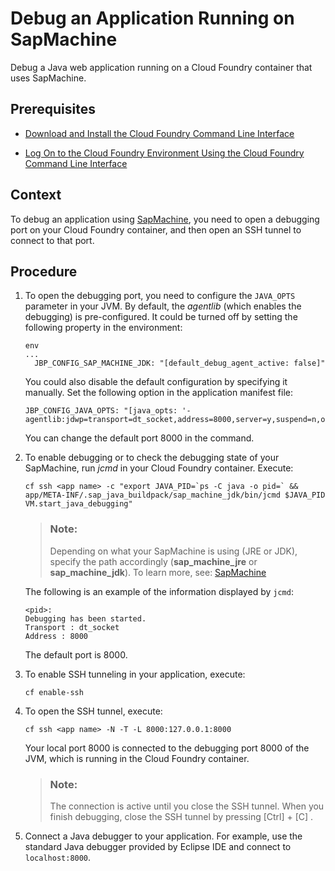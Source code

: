 <!-- loiof7fa9f367c644e34b87e6518f7724ccb -->

# Debug an Application Running on SapMachine

Debug a Java web application running on a Cloud Foundry container that uses SapMachine.



<a name="loiof7fa9f367c644e34b87e6518f7724ccb__prereq_ih3_1v5_gjb"/>

## Prerequisites

-   [Download and Install the Cloud Foundry Command Line Interface](../50-administration-and-ops/download-and-install-the-cloud-foundry-command-line-interface-4ef907a.md)

-   [Log On to the Cloud Foundry Environment Using the Cloud Foundry Command Line Interface](../50-administration-and-ops/log-on-to-the-cloud-foundry-environment-using-the-cloud-foundry-command-line-interface-7a37d66.md)




## Context

To debug an application using [SapMachine](https://github.com/SAP/SapMachine), you need to open a debugging port on your Cloud Foundry container, and then open an SSH tunnel to connect to that port.



## Procedure

1.  To open the debugging port, you need to configure the `JAVA_OPTS` parameter in your JVM. By default, the *agentlib* \(which enables the debugging\) is pre-configured. It could be turned off by setting the following property in the environment:

    ```
    env
    ...
      JBP_CONFIG_SAP_MACHINE_JDK: "[default_debug_agent_active: false]"
    ```

    You could also disable the default configuration by specifying it manually. Set the following option in the application manifest file:

    ```
    JBP_CONFIG_JAVA_OPTS: "[java_opts: '-agentlib:jdwp=transport=dt_socket,address=8000,server=y,suspend=n,onjcmd=y']"
    ```

    You can change the default port 8000 in the command.

2.  To enable debugging or to check the debugging state of your SapMachine, run *jcmd* in your Cloud Foundry container. Execute:

    ```
    cf ssh <app name> -c "export JAVA_PID=`ps -C java -o pid=` && app/META-INF/.sap_java_buildpack/sap_machine_jdk/bin/jcmd $JAVA_PID VM.start_java_debugging"
    ```

    > ### Note:  
    > Depending on what your SapMachine is using \(JRE or JDK\), specify the path accordingly \(**sap\_machine\_jre** or **sap\_machine\_jdk**\). To learn more, see: [SapMachine](sapmachine-785d6b3.md)

    The following is an example of the information displayed by `jcmd`:

    ```
    <pid>:
    Debugging has been started.
    Transport : dt_socket
    Address : 8000
    ```

    The default port is 8000.

3.  To enable SSH tunneling in your application, execute:

    ```
    cf enable-ssh
    ```

4.  To open the SSH tunnel, execute:

    ```
    cf ssh <app name> -N -T -L 8000:127.0.0.1:8000
    ```

    Your local port 8000 is connected to the debugging port 8000 of the JVM, which is running in the Cloud Foundry container.

    > ### Note:  
    > The connection is active until you close the SSH tunnel. When you finish debugging, close the SSH tunnel by pressing [Ctrl\] + [C\] .

5.  Connect a Java debugger to your application. For example, use the standard Java debugger provided by Eclipse IDE and connect to `localhost:8000`.


